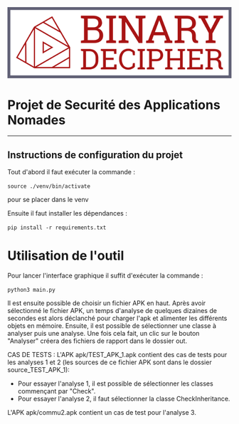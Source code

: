 ![](logo/logo.svg)

# Projet de Securité des Applications Nomades

---

## Instructions de configuration du projet

Tout d'abord il faut exécuter la commande :

```source ./venv/bin/activate```

pour se placer dans le venv

Ensuite il faut installer les dépendances :

```pip install -r requirements.txt```

# Utilisation de l'outil

Pour lancer l'interface graphique il suffit d'exécuter la commande :

```python3 main.py```

Il est ensuite possible de choisir un fichier APK en haut. Après avoir sélectionné le fichier APK, un temps d'analyse de quelques dizaines de secondes est alors déclanché pour charger l'apk et alimenter les différents objets en mémoire.
Ensuite, il est possible de sélectionner une classe à analyser puis une analyse.
Une fois cela fait, un clic sur le bouton "Analyser" créera des fichiers de rapport dans le dossier out.

CAS DE TESTS :
L'APK apk/TEST_APK_1.apk contient des cas de tests pour les analyses 1 et 2 (les sources de ce fichier APK sont dans le dossier source_TEST_APK_1):
 - Pour essayer l'analyse 1, il est possible de sélectionner les classes commençant par "Check".
 - Pour essayer l'analyse 2, il faut sélectionner la classe CheckInheritance.

L'APK apk/commu2.apk contient un cas de test pour l'analyse 3.

